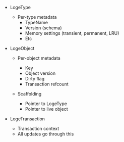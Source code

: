 - LogeType
  - Per-type metadata
    - TypeName
    - Version (schema)
    - Memory settings (transient, permanent, LRU)
    - Etc


- LogeObject
  - Per-object metadata
    - Key 
    - Object version
    - Dirty flag
    - Transaction refcount

  - Scaffolding
    - Pointer to LogeType
    - Pointer to live object


- LogeTransaction
  - Transaction context
  - All updates go through this


